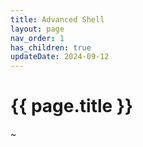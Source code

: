 ```yaml
---
title: Advanced Shell
layout: page
nav_order: 1
has_children: true
updateDate: 2024-09-12
---
```


# {{ page.title }}
~
